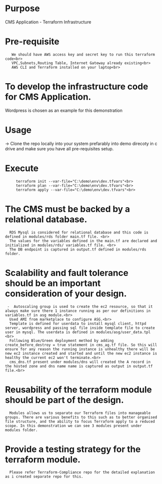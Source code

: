 # Purpose
CMS Application - Terraform Infrastructure

# Pre-requisite
```console
   We should have AWS access key and secret key to run this terraform code<br>
   VPC,Subnets,Routing Table, Internet Gateway already existing<br>
   AWS CLI and Terraform installed on your laptop<br>
 ```  
# To develop the infrastructure code for CMS Application.
  Wordpress is chosen as an example for this demonstration
  
# Usage
   -> Clone the repo locally into your system prefarably into demo direcoty in c drive and make sure you have all pre-requisites setup.
# Execute
```console
     terraform init --var-file="C:\demo\env\dev.tfvars"<br>
     terraform plan --var-file="C:\demo\env\dev.tfvars"<br>
     terraform apply --var-file="C:\demo\env\dev.tfvars"<br>
```
# The CMS must be backed by a relational database.
```console
  RDS Mysql is considered for relational database and this code is defined in modules/rds folder main.tf file. <br>
  The values for the variables defined in the main.tf are declared and  initialized in modules/rds/ variables.tf file. <br>
  The DB endpoint is captured in output.tf defined in modules/rds folder.
  ```
# Scalability and fault tolerance should be an important consideration of your design.
```console
 -  Autoscaling group is used to create the ec2 resource, so that it always make sure there 1 instance running as per our definitions in variables.tf in asg module.<br>
  Used AMI from marketplace to configure ASG.<br>
  Template is defined for userdata to install mysql client, httpd server, wordpress and passing sql file inside template file to create user in mysql. The userdata is defined in modules/asg/user_data.tpl <br>
  Following Blue/Green deployment method by adding create_before_destroy = true statement in cms_ag.tf file. So this will ensure for any reason the running instance is unhealthy there will be new ec2 instance created and started and until the new ec2 instance is healthy the current ec2 won't terminate.<br>
  cms_dns.tf present under modules/dns will created the A record in the hosted zone and dns name name is captured as output in output.tf file.<br>
 ``` 
# Reusability of the terraform module should be part of the design.
```console
  Modules allows us to separate our Terraform files into manageable groups. There are various benefits to this such as to better organised file structure, and the ability to focus Terraform apply to a reduced scope. In this demonstration we can see 3 modules present under modules folder. 
 ``` 
# Provide a testing strategy for the terraform module.
```console
  Please refer Terraform-Compliance repo for the detailed explanation as i created separate repo for this.
```

